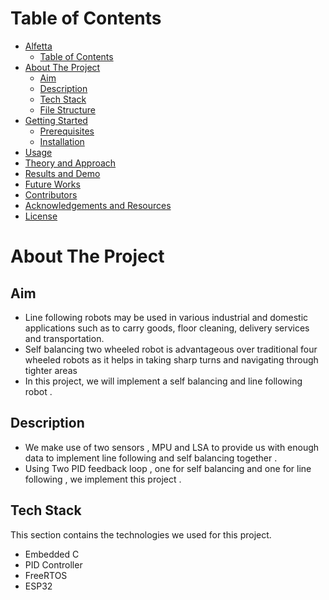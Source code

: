 
# Table of Contents

- [Alfetta](#sketch-2-paint)
  - [Table of Contents](#table-of-contents)
- [About The Project](#about-the-project)
  - [Aim](#aim)
  - [Description](#description)
  - [Tech Stack](#tech-stack)
  - [File Structure](#file-structure)
- [Getting Started](#getting-started)
  - [Prerequisites](#prerequisites)
  - [Installation](#installation)
- [Usage](#usage)
- [Theory and Approach](#theory-and-approach)
- [Results and Demo](#results-and-demo)
- [Future Works](#future-works)
- [Contributors](#contributors)
- [Acknowledgements and Resources](#acknowledgements-and-resources)
- [License](#license)

# About The Project
<!-- Aim -->
## Aim
* Line following robots may be used in various industrial and domestic applications such as to carry goods, floor cleaning, delivery services and transportation.
* Self balancing two wheeled robot is advantageous over traditional four wheeled robots as it helps in taking sharp turns and navigating through tighter areas
* In this project, we will implement a self balancing and line following robot . 

## Description
* We make use of two sensors , MPU and LSA to provide us with enough data to implement line following and self balancing together . 
* Using Two PID feedback loop , one for self balancing and one for line following , we implement this project . 

## Tech Stack
This section contains the technologies we used for this project.
* Embedded C 
* PID Controller 
* FreeRTOS
* ESP32 

